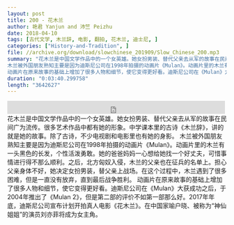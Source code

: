 ```yaml
---
layout: post
title: 200 - 花木兰
author: 艳君 Yanjun and 沛竺 Peizhu
date: 2018-04-10
tags: [古代文学, 木兰辞, 电影, 翻拍, 花木兰, 迪士尼, ]
categories: ["History-and-Tradition", ]
file: //archive.org/download/slowchinese_201909/Slow_Chinese_200.mp3
summary: "花木兰是中国文学作品中的一个女英雄。她女扮男装、替代父亲去从军的故事在民间广为流传。很多艺术作品中都有她的形象。中学课本里的古诗《木兰辞》，讲的就是她的故事。除了古诗，不少电视剧和电影里也有她的身影。  
木兰被外国朋友熟知主要是因为迪斯尼公司在1998年拍摄的动画片《Mulan》。动画片里的木兰有一头黑色的长发，个性活泼勇敢。她的爸爸妈妈一心想给她找一个好丈夫，可惜事情进行得不那么顺利。之后，北方匈奴入侵，木兰的父亲也在征兵的名单上。担心父亲身体不好，她决定女扮男装，替父亲上战场。在这个过程中，木兰遇到了很多困难，但是一直没有放弃，直到最后战争胜利。  
动画片在原来故事的基础上增加了很多人物和细节，使它变得更好看。迪斯尼公司在《Mulan》大获成功之后，于2004年推出了《Mulan 2》，但是第二部的评价不如第一部那么好。2017年年底，迪斯尼公司宣布计划开拍真人电影《花木兰》。在中国家喻户晓、被称为“神仙姐姐”的演员刘亦菲将成为女主角。"
duration: "0:03:40.299758"
length: "3642627"
---
```


<iframe src="https://archive.org/embed/slowchinese_201909/Slow_Chinese_200.mp3" width="500" height="30" frameborder="0" webkitallowfullscreen="true" mozallowfullscreen="true" allowfullscreen></iframe>
花木兰是中国文学作品中的一个女英雄。她女扮男装、替代父亲去从军的故事在民间广为流传。很多艺术作品中都有她的形象。中学课本里的古诗《木兰辞》，讲的就是她的故事。除了古诗，不少电视剧和电影里也有她的身影。  
木兰被外国朋友熟知主要是因为迪斯尼公司在1998年拍摄的动画片《Mulan》。动画片里的木兰有一头黑色的长发，个性活泼勇敢。她的爸爸妈妈一心想给她找一个好丈夫，可惜事情进行得不那么顺利。之后，北方匈奴入侵，木兰的父亲也在征兵的名单上。担心父亲身体不好，她决定女扮男装，替父亲上战场。在这个过程中，木兰遇到了很多困难，但是一直没有放弃，直到最后战争胜利。  
动画片在原来故事的基础上增加了很多人物和细节，使它变得更好看。迪斯尼公司在《Mulan》大获成功之后，于2004年推出了《Mulan 2》，但是第二部的评价不如第一部那么好。2017年年底，迪斯尼公司宣布计划开拍真人电影《花木兰》。在中国家喻户晓、被称为“神仙姐姐”的演员刘亦菲将成为女主角。